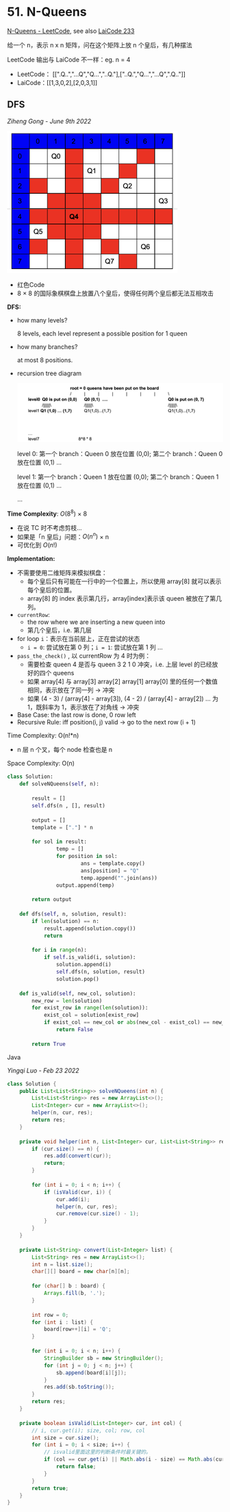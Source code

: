 # 51. N-Queens

[N-Queens - LeetCode](https://leetcode.com/problems/n-queens/), see also [LaiCode 233](https://app.laicode.io/app/problem/233?plan=3)

给一个 n，表示 n x n 矩阵，问在这个矩阵上放 n 个皇后，有几种摆法

LeetCode 输出与 LaiCode 不一样：eg. n = 4

- LeetCode： [[".Q..","...Q","Q...","..Q."],["..Q.","Q...","...Q",".Q.."]]
- LaiCode：[[1,3,0,2],[2,0,3,1]]



## DFS

*Ziheng Gong - June 9th 2022*

<img src="233%20N%20Queens%203de1fc8e633b4cf98391b4ffb0941e0e/Untitled.png" alt="233%20N%20Queens%203de1fc8e633b4cf98391b4ffb0941e0e/Untitled.png" style="zoom:50%;" />

- 红色Code
- 8 × 8 的国际象棋棋盘上放置八个皇后，使得任何两个皇后都无法互相攻击

**DFS:**

- how many levels?
  
    8 levels, each level represent a possible position for 1 queen
    
- how many branches?
  
    at most 8 positions.
    
- recursion tree diagram
  
    ![233%20N%20Queens%203de1fc8e633b4cf98391b4ffb0941e0e/Untitled%201.png](233%20N%20Queens%203de1fc8e633b4cf98391b4ffb0941e0e/Untitled%201.png)
    
    level 0: 第一个 branch：Queen 0 放在位置 (0,0); 第二个 branch：Queen 0 放在位置 (0,1) ...
    
    level 1: 第一个 branch：Queen 1 放在位置 (0,0); 第二个 branch：Queen 1 放在位置 (0,1) ...
    
    ...
    

**Time Complexity**: $O(8^8)$ × 8 

- 在说 TC 时不考虑剪枝...
- 如果是「n 皇后」问题：$O(n^n)$ × n
- 可优化到 $O(n!)$

**Implementation:**

- 不需要使用二维矩阵来模拟棋盘：
    - 每个皇后只有可能在一行中的一个位置上，所以使用 array[8] 就可以表示每个皇后的位置。
    - array[8] 的 index 表示第几行，array[index]表示该 queen 被放在了第几列。
- `currentRow`:
    - the row where we are inserting a new queen into
    - 第几个皇后，i.e. 第几层
- for loop `i`：表示在当前层上，正在尝试的状态
    - `i = 0`: 尝试放在第 0 列；`i = 1`: 尝试放在第 1 列 ...
- `pass_the_check()` , 以 currentRow 为 4 时为例：
    - 需要检查 queen 4 是否与 queen 3 2 1 0 冲突，i.e. 上层 level 的已经放好的四个 queens
    - 如果 array[4] 与 array[3] array[2] array[1] array[0] 里的任何一个数值相同，表示放在了同一列  →  冲突
    - 如果 (4 - 3) / (array[4] - array[3]), (4 - 2) / (array[4] - array[2]) ... 为 1，既斜率为 1，表示放在了对角线  →  冲突
- Base Case: the last row is done, 0 row left
- Recursive Rule: iff position(i, j) valid -> go to the next row (i + 1)


Time Complexity: O(n!*n)

- n 层 n 个叉，每个 node 检查也是 n

Space Complexity: O(n)

```python
class Solution:
	def solveNQueens(self, n):

		result = []
		self.dfs(n , [], result)
		
		output = []
		template = ["."] * n
		
		for sol in result:
				temp = []
				for position in sol:
						ans = template.copy()
						ans[position] = "Q"
						temp.append("".join(ans))
				output.append(temp)            
		
		return output
	
	def dfs(self, n, solution, result):
		if len(solution) == n:
			result.append(solution.copy())
			return

		for i in range(n):
			if self.is_valid(i, solution):
				solution.append(i)
				self.dfs(n, solution, result)
				solution.pop()
		
	def is_valid(self, new_col, solution):
		new_row = len(solution)
		for exist_row in range(len(solution)):
			exist_col = solution[exist_row]
			if exist_col == new_col or abs(new_col - exist_col) == new_row - exist_row:
				return False
		
		return True
```

Java

*Yingqi Luo - Feb 23 2022*

```java
class Solution {
    public List<List<String>> solveNQueens(int n) {
        List<List<String>> res = new ArrayList<>();
        List<Integer> cur = new ArrayList<>();
        helper(n, cur, res);
        return res;
    }
    
    private void helper(int n, List<Integer> cur, List<List<String>> res) {
        if (cur.size() == n) {
            res.add(convert(cur));
            return;
        }
        
        for (int i = 0; i < n; i++) {
            if (isValid(cur, i)) {
                cur.add(i);
                helper(n, cur, res);
                cur.remove(cur.size() - 1);
            }
        }
    }
    
    private List<String> convert(List<Integer> list) {
        List<String> res = new ArrayList<>();
        int n = list.size();
        char[][] board = new char[n][n];
        
        for (char[] b : board) {
            Arrays.fill(b, '.');
        }

        int row = 0;
        for (int i : list) {
            board[row++][i] = 'Q';
        }
        
        for (int i = 0; i < n; i++) {
            StringBuilder sb = new StringBuilder();
            for (int j = 0; j < n; j++) {
                sb.append(board[i][j]);
            }
            res.add(sb.toString());
        }
        return res;
    }

    private boolean isValid(List<Integer> cur, int col) {
        // i, cur.get(i); size, col; row, col
        int size = cur.size();
        for (int i = 0; i < size; i++) {
            // isvalid里面这里的判断条件时最关键的。
            if (col == cur.get(i) || Math.abs(i - size) == Math.abs(cur.get(i) - col)) {
                return false;
            }  
        }
        return true;
    }
}
```